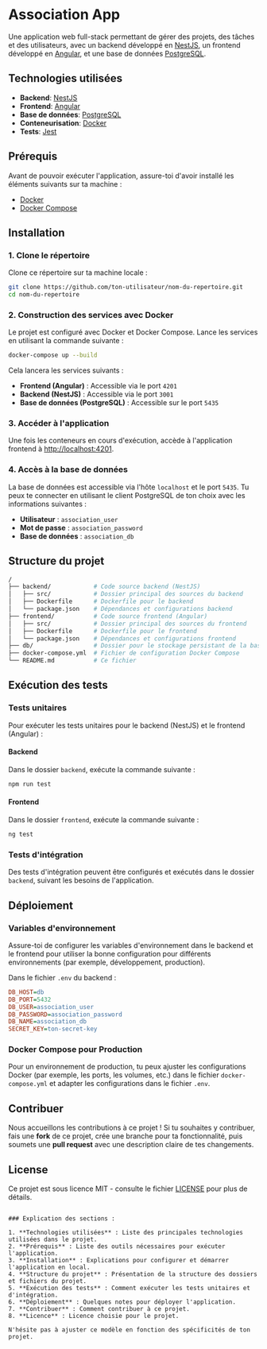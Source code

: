 # Association App

Une application web full-stack permettant de gérer des projets, des tâches et des utilisateurs, avec un backend développé en [NestJS](https://nestjs.com/), un frontend développé en [Angular](https://angular.io/), et une base de données [PostgreSQL](https://www.postgresql.org/).

## Technologies utilisées

- **Backend**: [NestJS](https://nestjs.com/)
- **Frontend**: [Angular](https://angular.io/)
- **Base de données**: [PostgreSQL](https://www.postgresql.org/)
- **Conteneurisation**: [Docker](https://www.docker.com/)
- **Tests**: [Jest](https://jestjs.io/)

## Prérequis

Avant de pouvoir exécuter l'application, assure-toi d'avoir installé les éléments suivants sur ta machine :

- [Docker](https://www.docker.com/)
- [Docker Compose](https://docs.docker.com/compose/)

## Installation

### 1. Clone le répertoire

Clone ce répertoire sur ta machine locale :

```bash
git clone https://github.com/ton-utilisateur/nom-du-repertoire.git
cd nom-du-repertoire
```

### 2. Construction des services avec Docker

Le projet est configuré avec Docker et Docker Compose. Lance les services en utilisant la commande suivante :

```bash
docker-compose up --build
```

Cela lancera les services suivants :

- **Frontend (Angular)** : Accessible via le port `4201`
- **Backend (NestJS)** : Accessible via le port `3001`
- **Base de données (PostgreSQL)** : Accessible sur le port `5435`

### 3. Accéder à l'application

Une fois les conteneurs en cours d'exécution, accède à l'application frontend à [http://localhost:4201](http://localhost:4201).

### 4. Accès à la base de données

La base de données est accessible via l'hôte `localhost` et le port `5435`. Tu peux te connecter en utilisant le client PostgreSQL de ton choix avec les informations suivantes :

- **Utilisateur** : `association_user`
- **Mot de passe** : `association_password`
- **Base de données** : `association_db`

## Structure du projet

```bash
/
├── backend/            # Code source backend (NestJS)
│   ├── src/            # Dossier principal des sources du backend
│   ├── Dockerfile      # Dockerfile pour le backend
│   └── package.json    # Dépendances et configurations backend
├── frontend/           # Code source frontend (Angular)
│   ├── src/            # Dossier principal des sources du frontend
│   ├── Dockerfile      # Dockerfile pour le frontend
│   └── package.json    # Dépendances et configurations frontend
├── db/                 # Dossier pour le stockage persistant de la base de données
├── docker-compose.yml  # Fichier de configuration Docker Compose
└── README.md           # Ce fichier
```

## Exécution des tests

### Tests unitaires

Pour exécuter les tests unitaires pour le backend (NestJS) et le frontend (Angular) :

#### Backend

Dans le dossier `backend`, exécute la commande suivante :

```bash
npm run test
```

#### Frontend

Dans le dossier `frontend`, exécute la commande suivante :

```bash
ng test
```

### Tests d'intégration

Des tests d'intégration peuvent être configurés et exécutés dans le dossier `backend`, suivant les besoins de l'application.

## Déploiement

### Variables d'environnement

Assure-toi de configurer les variables d'environnement dans le backend et le frontend pour utiliser la bonne configuration pour différents environnements (par exemple, développement, production).

Dans le fichier `.env` du backend :

```ini
DB_HOST=db
DB_PORT=5432
DB_USER=association_user
DB_PASSWORD=association_password
DB_NAME=association_db
SECRET_KEY=ton-secret-key
```

### Docker Compose pour Production

Pour un environnement de production, tu peux ajuster les configurations Docker (par exemple, les ports, les volumes, etc.) dans le fichier `docker-compose.yml` et adapter les configurations dans le fichier `.env`.

## Contribuer

Nous accueillons les contributions à ce projet ! Si tu souhaites y contribuer, fais une **fork** de ce projet, crée une branche pour ta fonctionnalité, puis soumets une **pull request** avec une description claire de tes changements.

## License

Ce projet est sous licence MIT - consulte le fichier [LICENSE](LICENSE) pour plus de détails.

```

### Explication des sections :

1. **Technologies utilisées** : Liste des principales technologies utilisées dans le projet.
2. **Prérequis** : Liste des outils nécessaires pour exécuter l'application.
3. **Installation** : Explications pour configurer et démarrer l'application en local.
4. **Structure du projet** : Présentation de la structure des dossiers et fichiers du projet.
5. **Exécution des tests** : Comment exécuter les tests unitaires et d'intégration.
6. **Déploiement** : Quelques notes pour déployer l'application.
7. **Contribuer** : Comment contribuer à ce projet.
8. **Licence** : Licence choisie pour le projet.

N'hésite pas à ajuster ce modèle en fonction des spécificités de ton projet.

